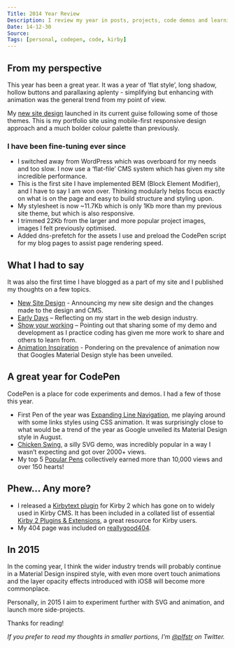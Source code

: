 ```yaml
---
Title: 2014 Year Review
Description: I review my year in posts, projects, code demos and learning in web design during 2014.
Date: 14-12-30
Source: 
Tags: [personal, codepen, code, kirby]
---
```

## From my perspective

This year has been a great year. It was a year of ‘flat style’, long shadow, hollow buttons and parallaxing aplenty - simplifying but enhancing with animation was the general trend from my point of view. 

My [new site design](/blog/portfolio-redesign/) launched in its current guise following some of those themes. This is my portfolio site using mobile-first responsive design approach and a much bolder colour palette than previously. 

### I have been fine-tuning ever since

*	I switched away from WordPress which was overboard for my needs and too slow. I now use a ‘flat-file’ CMS system which has given my site incredible performance. 
*	This is the first site I have implemented BEM (Block Element Modifier), and I have to say I am won over. Thinking modularly helps focus exactly on what is on the page and easy to build structure and styling upon.
*	My stylesheet is now ~11.7Kb which is only 1Kb more than my previous site theme, but which is also responsive. 
*	I trimmed 22Kb from the larger and more popular project images, images I felt previously optimised. 
*	Added dns-prefetch for the assets I use and preload the CodePen script for my blog pages to assist page rendering speed. 

## What I had to say

It was also the first time I have blogged as a part of my site and I published my thoughts on a few topics. 

*	[New Site Design](/blog/portfolio-redesign/) - Announcing my new site design and the changes made to the design and CMS.
*	[Early Days](/blog/early-days/) – Reflecting on my start in the web design industry.
*	[Show your working](/blog/show-your-working/) – Pointing out that sharing some of my demo and development as I practice coding has given me more work to share and others to learn from.
*	[Animation Inspiration](/blog/animation-inspiration/) - Pondering on the prevalence of animation now that Googles Material Design style has been unveiled.

## A great year for CodePen

CodePen is a place for code experiments and demos. I had a few of those this year.

*	First Pen of the year was [Expanding Line Navigation](/blog/expanding-line-navigation/), me playing around with some links styles using CSS animation. It was surprisingly close to what would be a trend of the year as Google unveiled its Material Design style in August.
*	[Chicken Swing](/blog/chicken-swing-svg/), a silly SVG demo, was incredibly popular in a way I wasn’t expecting and got over 2000+ views. 
*	My top 5 [Popular Pens](http://codepen.io/plfstr/popular/) collectively earned more than 10,000 views and over 150 hearts!

## Phew… Any more?

*	I released a [Kirbytext plugin](/blog/kirbytag-codepen/) for Kirby 2 which has gone on to widely used in Kirby CMS. It has been included in a collated list of essential [Kirby 2 Plugins & Extensions](https://github.com/JonasDoebertin/kirby-plugins/#kirbytext-extensions), a great resource for Kirby users.
*	My 404 page was included on [reallygood404](http://reallygood404.com/sites/paulfosterdesign/).

## In 2015

In the coming year, I think the wider industry trends will probably continue in a Material Design inspired style, with even more overt touch animations and the layer opacity effects introduced with iOS8 will become more commonplace.

Personally, in 2015 I aim to experiment further with SVG and animation, and launch more side-projects.

Thanks for reading!

_If you prefer to read my thoughts in smaller portions, I'm [@plfstr](https://twitter.com/plfstr) on Twitter._